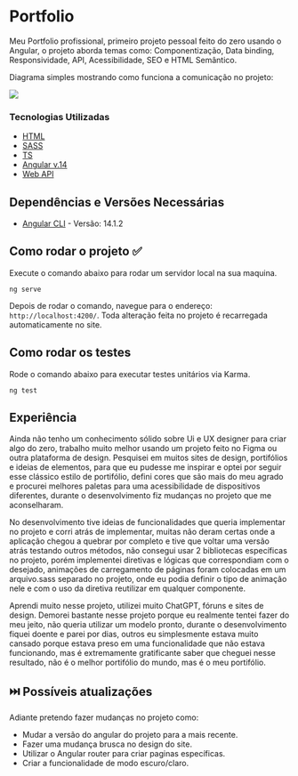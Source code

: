 
# Portfolio

Meu Portfolio profissional, primeiro projeto pessoal feito do zero usando o Angular, o projeto aborda temas como: Componentização, Data binding, Responsividade, API, Acessibilidade, SEO e HTML Semântico.

Diagrama simples mostrando como funciona a comunicação no projeto:

[![](https://mermaid.ink/img/pako:eNplkl9rgzAUxb-KBAoWakFXFXwYtJPRPgwG7i3uIUtu22zRSIzdRul3X2rsn7jkJed3zr0k4R4RlQxQhrZCftM9Udp7y8vaM2vpb2oGP9NBeUHw6K2Oy6YJlJT6ZPGqxyFefshOv9-zCD_JWhPq0gf8bIpBOXCB10DYCMZ4LStwUIJflfwEqlsHp7j44kJcYNLDIvQv4XkL6sApTHtjc2fodnhdamsi33YaVVzxNb_ojTz0C6qkEHPGlWnIDzD4eeS3vROQmldES_UvMpmYlP2pMYjHIBmD1ILQiPM9hg6RK2NXJq5Mb9JuNEMVqIpwZsbheA6VSO-hghJl5shgSzqhS1TWJxMlnZbFb01RplUHM6Rkt9ujbEtEa1TXMKIh52SnSHWlwLj5iRc7cP3cnf4At3KzQA?type=png)](https://mermaid.live/edit#pako:eNplkl9rgzAUxb-KBAoWakFXFXwYtJPRPgwG7i3uIUtu22zRSIzdRul3X2rsn7jkJed3zr0k4R4RlQxQhrZCftM9Udp7y8vaM2vpb2oGP9NBeUHw6K2Oy6YJlJT6ZPGqxyFefshOv9-zCD_JWhPq0gf8bIpBOXCB10DYCMZ4LStwUIJflfwEqlsHp7j44kJcYNLDIvQv4XkL6sApTHtjc2fodnhdamsi33YaVVzxNb_ojTz0C6qkEHPGlWnIDzD4eeS3vROQmldES_UvMpmYlP2pMYjHIBmD1ILQiPM9hg6RK2NXJq5Mb9JuNEMVqIpwZsbheA6VSO-hghJl5shgSzqhS1TWJxMlnZbFb01RplUHM6Rkt9ujbEtEa1TXMKIh52SnSHWlwLj5iRc7cP3cnf4At3KzQA)



### Tecnologias Utilizadas

* [HTML](https://developer.mozilla.org/pt-BR/docs/Web/HTML)
* [SASS](https://sass-lang.com/)
* [TS](https://www.typescriptlang.org/)
* [Angular v.14](https://angular.io/)
* [Web API](https://developer.mozilla.org/pt-BR/docs/Learn/JavaScript/Client-side_web_APIs/Introduction)


## Dependências e Versões Necessárias


* [Angular CLI](https://github.com/angular/angular-cli) - Versão: 14.1.2

## Como rodar o projeto ✅

Execute o comando abaixo para rodar um servidor local na sua maquina.

```
ng serve
```

Depois de rodar o comando, navegue para o endereço: `http://localhost:4200/`. Toda alteração feita no projeto é recarregada automaticamente no site.


## Como rodar os testes

Rode o comando abaixo para executar testes unitários via Karma.

```
ng test
```


##  Experiência

Ainda não tenho um conhecimento sólido sobre Ui e UX designer para criar algo do zero, trabalho muito melhor usando um projeto feito no Figma ou outra plataforma de design. Pesquisei em muitos sites de design, portifólios e ideias de elementos, para que eu pudesse me inspirar e optei por seguir esse clássico estilo de portifólio, defini cores que são mais do meu agrado e procurei melhores paletas para uma acessibilidade de dispositivos diferentes, durante o desenvolvimento fiz mudanças no projeto que me aconselharam.

No desenvolvimento tive ideias de funcionalidades que queria implementar no projeto e corri atrás de implementar, muitas não deram certas onde a aplicação chegou a quebrar por completo e tive que voltar uma versão atrás testando outros métodos, não consegui usar 2 bibliotecas específicas no projeto, porém implementei diretivas e lógicas que correspondiam com o desejado, animações de carregamento de páginas foram colocadas em um arquivo.sass separado no projeto, onde eu podia definir o tipo de animação nele e com o uso da diretiva reutilizar em qualquer componente.

Aprendi muito nesse projeto, utilizei muito ChatGPT, fóruns e sites de design. Demorei bastante nesse projeto porque eu realmente tentei fazer do meu jeito, não queria utilizar um modelo pronto, durante o desenvolvimento fiquei doente e parei por dias, outros eu simplesmente estava muito cansado porque estava preso em uma funcionalidade que não estava funcionando, mas é extremamente gratificante saber que cheguei nesse resultado, não é o melhor portifólio do mundo, mas é o meu portifólio.



## ⏭️ Possíveis atualizações

Adiante pretendo fazer mudanças no projeto como:
* Mudar a versão do angular do projeto para a mais recente.
* Fazer uma mudança brusca no design do site.
* Utilizar o Angular router para criar paginas específicas.
* Criar a funcionalidade de modo escuro/claro.


